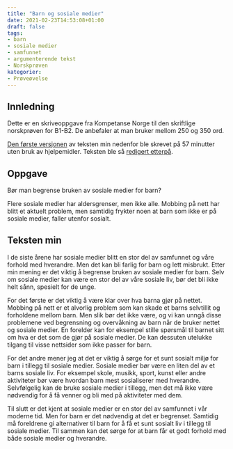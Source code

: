 ```yaml
---
title: "Barn og sosiale medier"
date: 2021-02-23T14:53:08+01:00
draft: false
tags:
- barn
- sosiale medier
- samfunnet
- argumenterende tekst
- Norskprøven
kategorier:
- Prøveøvelse
---
```


## Innledning
Dette er en skriveoppgave fra Kompetanse Norge til den skriftlige norskprøven for B1-B2. De anbefaler at man bruker mellom 250 og 350 ord.

[Den første versjonen](https://github.com/hgonzal/pa-norsk/blob/84b6523802837df4b111fab4737550753ee6e4a0/content/post/barn-og-sosiale-medier.md) av teksten min nedenfor ble skrevet på 57 minutter uten bruk av hjelpemidler. Teksten ble så [redigert etterpå](https://github.com/hgonzal/pa-norsk/commits/master/content/post/barn-og-sosiale-medier.md). 

## Oppgave
Bør man begrense bruken av sosiale medier for barn?

Flere sosiale medier har aldersgrenser, men ikke alle. Mobbing på nett har blitt et aktuelt problem, men samtidig frykter noen at barn som ikke er på sosiale medier, faller utenfor sosialt.

## Teksten min
I de siste årene har sosiale medier blitt en stor del av samfunnet og våre forhold med hverandre. Men det kan bli farlig for barn og lett misbrukt. Etter min mening er det viktig å begrense bruken av sosiale medier for barn. Selv om sosiale medier kan være en stor del av våre sosiale liv, bør det bli ikke helt sånn, spesielt for de unge.

<!--more-->
For det første er det viktig å være klar over hva barna gjør på nettet. Mobbing på nett er et alvorlig problem som kan skade et barns selvtillit og forholdene mellom barn. Men slik bør det ikke være, og vi kan unngå disse problemene ved begrensning og overvåkning av barn når de bruker nettet og sosiale medier. En forelder kan for eksempel stille spørsmål til barnet sitt om hva er det som de gjør på sosiale medier. De kan dessuten utelukke tilgang til visse nettsider som ikke passer for barn.

For det andre mener jeg at det er viktig å sørge for et sunt sosialt miljø for barn i tillegg til sosiale medier. Sosiale medier bør være en liten del av et barns sosiale liv. For eksempel skole, musikk, sport, kunst eller andre aktiviteter bør være hvordan barn mest sosialiserer med hverandre. Selvfølgelig kan de bruke sosiale medier i tillegg, men det må ikke være nødvendig for å få venner og bli med på aktiviteter med dem.

Til slutt er det kjent at sosiale medier er en stor del av samfunnet i vår moderne tid. Men for barn er det nødvendig at det er begrenset. Samtidig må foreldrene gi alternativer til barn for å få et sunt sosialt liv i tillegg til sosiale medier. Til sammen kan det sørge for at barn får et godt forhold med både sosiale medier og hverandre.
